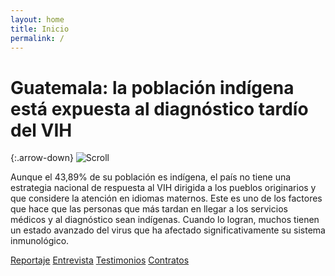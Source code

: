 ```yaml
---
layout: home
title: Inicio
permalink: /
---
```


# Guatemala: la población indígena está expuesta al diagnóstico tardío del VIH

{:.arrow-down}
![Scroll](https://landing.vivirconvih.org/assets/img/arrow-down.svg)

Aunque el 43,89% de su población es indígena, el país no tiene una estrategia nacional de respuesta al VIH dirigida a los pueblos originarios y que considere la atención en idiomas maternos. Este es uno de los factores que hace que las personas que más tardan en llegar a los servicios médicos y al diagnóstico sean indígenas. Cuando lo logran, muchos tienen un estado avanzado del virus que ha afectado significativamente su sistema inmunológico.

[Reportaje](/2020/09/22/reportaje.html)
[Entrevista](/entrevista/)
[Testimonios](/testimonios/)
[Contratos](/contratos/)
